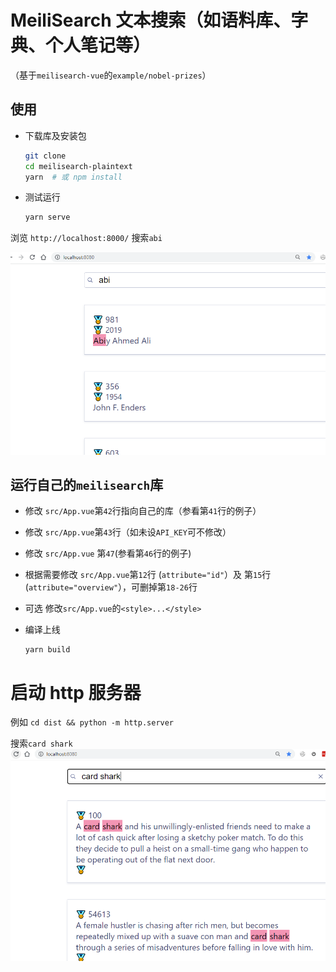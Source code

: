 # MeiliSearch 文本搜索（如语料库、字典、个人笔记等）
（基于`meilisearch-vue`的`example/nobel-prizes`）

## 使用

*   下载库及安装包
    ```bash
    git clone
    cd meilisearch-plaintext
    yarn  # 或 npm install
    ```

*   测试运行
    ```bash
    yarn serve
    ```

浏览 `http://localhost:8000/` 搜索`abi`

[![Nobel prizes demo](img/demo.png)]()

## 运行自己的`meilisearch`库

*   修改 `src/App.vue`第`42`行指向自己的库（参看第`41`行的例子）
*   修改 `src/App.vue`第`43`行（如未设`API_KEY`可不修改）
*   修改 `src/App.vue` 第`47`(参看第`46`行的例子)
*   根据需要修改 `src/App.vue`第`12`行 (`attribute="id"`）及 第`15`行 (`attribute="overview"`），可删掉第`18-26`行

*   可选
修改`src/App.vue`的`<style>...</style>`

*   编译上线
    ```
    yarn build
    ```


# 启动 http 服务器
例如 `cd dist && python -m http.server`

搜索`card shark`
[![Movies demo](img/demo1.png)]()